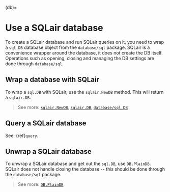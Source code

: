 (db)=
# Use a SQLair database
To create a SQLair database and run SQLair queries on it, you need to wrap a
`sql.DB` database object from the `database/sql` package. SQLair is a
convenience wrapper around the database, it does not create the DB itself.
Operations such as opening, closing and managing the DB settings are done
through `database/sql`.

## Wrap a database with SQLair
To wrap a `sql.DB` with SQLair, use the `sqlair.NewDB` method. This will return
a `sqlair.DB`.

> See more:
[`sqlair.NewDB`](https://pkg.go.dev/github.com/canonical/sqlair#NewDB),
[`sqlair.DB`](https://pkg.go.dev/github.com/canonical/sqlair#DB),
[`database/sql.DB`](https://pkg.go.dev/database/sql#DB)

## Query a SQLair database

See: {ref}`query`.

## Unwrap a SQLair database

To unwrap a SQLair database and get out the `sql.DB`, use `DB.PlainDB`. SQLair
does not handle closing the database -- this should be done through the
`database/sql` package.

> See more:
[`DB.PlainDB`](https://pkg.go.dev/github.com/canonical/sqlair#DB.PlainDB)
